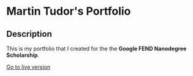 # Martin Tudor's Portfolio

## Description

This is my portfolio that I created for the the **Google FEND Nanodegree Scholarship**.

[Go to live version](https://magicmart.github.io/martin-tudor-portfolio2/)
